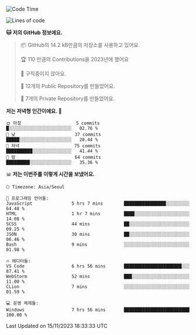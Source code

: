   <!--START_SECTION:waka-->
![Code Time](http://img.shields.io/badge/Code%20Time-265%20hrs%2023%20mins-blue)

![Lines of code](https://img.shields.io/badge/%EC%A0%80%EB%8A%94%20%EC%97%AC%ED%83%9C%EA%B9%8C%EC%A7%80%20-202.7%20thousand%20%EC%A4%84%EC%9D%98%20%EC%BD%94%EB%93%9C%EB%A5%BC%20%EC%9E%91%EC%84%B1%ED%96%88%EC%96%B4%EC%9A%94.-blue)

**🐱 저의 GitHub 정보에요.** 

> 📦 GitHub의 14.2 kB만큼의 저장소를 사용하고 있어요. 
 > 
> 🏆 110 만큼의 Contributions을 2023년에 했어요
 > 
> 🚫 구직중이지 않아요.
 > 
> 📜 12개의 Public Repository를 만들었어요. 
 > 
> 🔑 7개의 Private Repository를 만들었어요. 
 > 
**저는 저녁형 인간이에요. 🦉** 

```text
🌞 아침                     5 commits           █░░░░░░░░░░░░░░░░░░░░░░░░   02.76 % 
🌆 낮　                     37 commits          █████░░░░░░░░░░░░░░░░░░░░   20.44 % 
🌃 저녁                     75 commits          ██████████░░░░░░░░░░░░░░░   41.44 % 
🌙 밤　                     64 commits          █████████░░░░░░░░░░░░░░░░   35.36 % 
```


📊 **저는 이번주를 이렇게 시간을 보냈어요.** 

```text
🕑︎ Timezone: Asia/Seoul

💬 프로그래밍 언어들: 
JavaScript               5 hrs 7 mins        ████████████████░░░░░░░░░   64.48 % 
HTML                     1 hr 7 mins         ████░░░░░░░░░░░░░░░░░░░░░   14.08 % 
SCSS                     44 mins             ██░░░░░░░░░░░░░░░░░░░░░░░   09.25 % 
JSON                     30 mins             ██░░░░░░░░░░░░░░░░░░░░░░░   06.46 % 
Bash                     9 mins              ░░░░░░░░░░░░░░░░░░░░░░░░░   01.98 % 

🔥 에디터들: 
VS Code                  6 hrs 56 mins       ██████████████████████░░░   87.41 % 
WebStorm                 52 mins             ███░░░░░░░░░░░░░░░░░░░░░░   11.00 % 
CLion                    7 mins              ░░░░░░░░░░░░░░░░░░░░░░░░░   01.59 % 

💻 운영 체제들: 
Windows                  7 hrs 56 mins       █████████████████████████   100.00 % 
```


 Last Updated on 15/11/2023 18:33:33 UTC
<!--END_SECTION:waka-->
